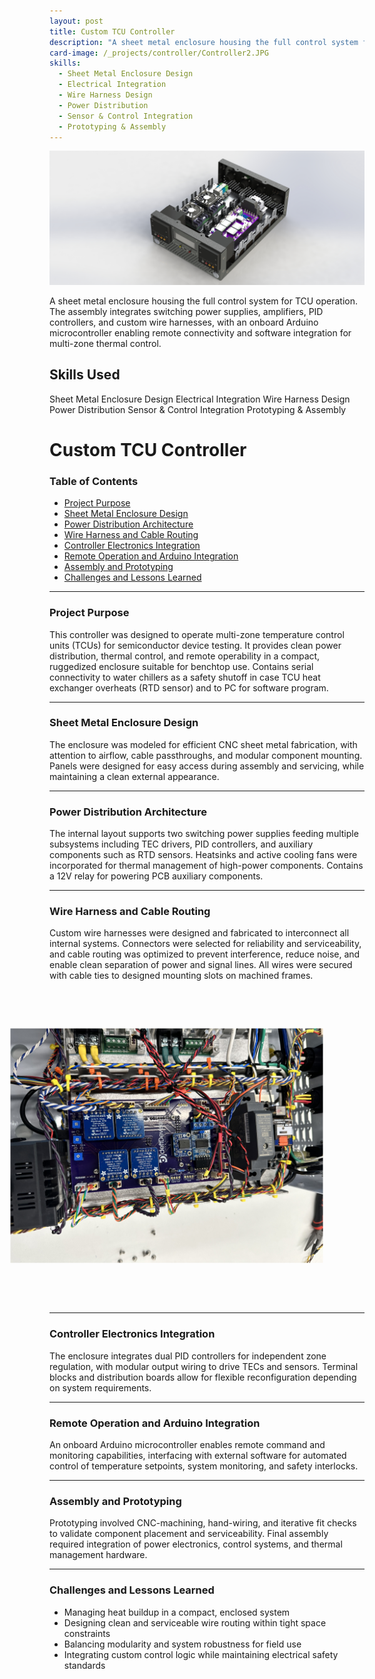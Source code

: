 ```yaml
---
layout: post
title: Custom TCU Controller
description: "A sheet metal enclosure housing the full control system for TCU operation. The assembly integrates switching power supplies, amplifiers, PID controllers, and custom wire harnesses, with an onboard Arduino microcontroller enabling remote connectivity and software integration for multi-zone thermal control."
card-image: /_projects/controller/Controller2.JPG
skills:
  - Sheet Metal Enclosure Design
  - Electrical Integration
  - Wire Harness Design
  - Power Distribution
  - Sensor & Control Integration
  - Prototyping & Assembly
---
```


<img src="/_projects/controller/Controller2.JPG" alt="Custom TCU Controller" class="centered-image" />

A sheet metal enclosure housing the full control system for TCU operation. The assembly integrates switching power supplies, amplifiers, PID controllers, and custom wire harnesses, with an onboard Arduino microcontroller enabling remote connectivity and software integration for multi-zone thermal control.

## Skills Used

<span class="skill">Sheet Metal Enclosure Design</span>
<span class="skill">Electrical Integration</span>
<span class="skill">Wire Harness Design</span>
<span class="skill">Power Distribution</span>
<span class="skill">Sensor & Control Integration</span>
<span class="skill">Prototyping & Assembly</span>

# Custom TCU Controller

### Table of Contents
- [Project Purpose](#project-purpose)
- [Sheet Metal Enclosure Design](#sheet-metal-enclosure-design)
- [Power Distribution Architecture](#power-distribution-architecture)
- [Wire Harness and Cable Routing](#wire-harness-and-cable-routing)
- [Controller Electronics Integration](#controller-electronics-integration)
- [Remote Operation and Arduino Integration](#remote-operation-and-arduino-integration)
- [Assembly and Prototyping](#assembly-and-prototyping)
- [Challenges and Lessons Learned](#challenges-and-lessons-learned)

---

### Project Purpose

This controller was designed to operate multi-zone temperature control units (TCUs) for semiconductor device testing. It provides clean power distribution, thermal control, and remote operability in a compact, ruggedized enclosure suitable for benchtop use. Contains serial connectivity to water chillers as a safety shutoff in case TCU heat exchanger overheats (RTD sensor) and to PC for software program. 

---

### Sheet Metal Enclosure Design

The enclosure was modeled for efficient CNC sheet metal fabrication, with attention to airflow, cable passthroughs, and modular component mounting. Panels were designed for easy access during assembly and servicing, while maintaining a clean external appearance.

---

### Power Distribution Architecture

The internal layout supports two switching power supplies feeding multiple subsystems including TEC drivers, PID controllers, and auxiliary components such as RTD sensors. Heatsinks and active cooling fans were incorporated for thermal management of high-power components. Contains a 12V relay for powering PCB auxiliary components.

---

### Wire Harness and Cable Routing

Custom wire harnesses were designed and fabricated to interconnect all internal systems. Connectors were selected for reliability and serviceability, and cable routing was optimized to prevent interference, reduce noise, and enable clean separation of power and signal lines. All wires were secured with cable ties to designed mounting slots on machined frames.

<img src="/_projects/controller/PurpleBoard.jpg" 
     alt="Wire harness and cable routing in TCU Controller" 
     class="centered-image" 
     style="max-height: 500px; width: auto; transform: rotate(90deg);" />

---

### Controller Electronics Integration

The enclosure integrates dual PID controllers for independent zone regulation, with modular output wiring to drive TECs and sensors. Terminal blocks and distribution boards allow for flexible reconfiguration depending on system requirements.

---

### Remote Operation and Arduino Integration

An onboard Arduino microcontroller enables remote command and monitoring capabilities, interfacing with external software for automated control of temperature setpoints, system monitoring, and safety interlocks.

---

### Assembly and Prototyping

Prototyping involved CNC-machining, hand-wiring, and iterative fit checks to validate component placement and serviceability. Final assembly required integration of power electronics, control systems, and thermal management hardware.

---

### Challenges and Lessons Learned

- Managing heat buildup in a compact, enclosed system  
- Designing clean and serviceable wire routing within tight space constraints  
- Balancing modularity and system robustness for field use  
- Integrating custom control logic while maintaining electrical safety standards

